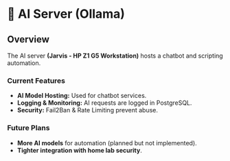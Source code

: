 # 🤖 AI Server (Ollama)

## Overview
The AI server **(Jarvis - HP Z1 G5 Workstation)** hosts a chatbot and scripting automation.

### **Current Features**
- **AI Model Hosting:** Used for chatbot services.
- **Logging & Monitoring:** AI requests are logged in PostgreSQL.
- **Security:** Fail2Ban & Rate Limiting prevent abuse.

### **Future Plans**
- **More AI models** for automation (planned but not implemented).
- **Tighter integration with home lab security**.
